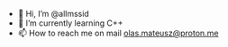- 👋 Hi, I’m @allmssid
- 🌱 I’m currently learning C++
- 📫 How to reach me on mail olas.mateusz@proton.me


